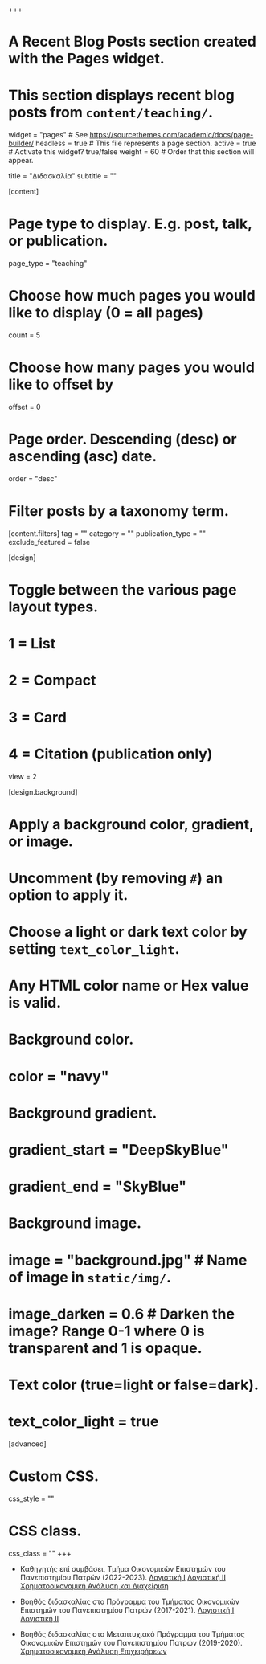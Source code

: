 +++
# A Recent Blog Posts section created with the Pages widget.
# This section displays recent blog posts from `content/teaching/`.

widget = "pages"  # See https://sourcethemes.com/academic/docs/page-builder/
headless = true  # This file represents a page section.
active = true  # Activate this widget? true/false
weight = 60  # Order that this section will appear.

title = "Διδασκαλία"
subtitle = ""

[content]


  # Page type to display. E.g. post, talk, or publication.
  page_type = "teaching"
  
  # Choose how much pages you would like to display (0 = all pages)
  count = 5
  
  # Choose how many pages you would like to offset by
  offset = 0

  # Page order. Descending (desc) or ascending (asc) date.
  order = "desc"

  # Filter posts by a taxonomy term.
  [content.filters]
    tag = ""
    category = ""
    publication_type = ""
    exclude_featured = false
  
[design]
  # Toggle between the various page layout types.
  #   1 = List
  #   2 = Compact
  #   3 = Card
  #   4 = Citation (publication only)
  view = 2
  
[design.background]
  # Apply a background color, gradient, or image.
  #   Uncomment (by removing `#`) an option to apply it.
  #   Choose a light or dark text color by setting `text_color_light`.
  #   Any HTML color name or Hex value is valid.
  
  # Background color.
  # color = "navy"
  
  # Background gradient.
  # gradient_start = "DeepSkyBlue"
  # gradient_end = "SkyBlue"
  
  # Background image.
  # image = "background.jpg"  # Name of image in `static/img/`.
  # image_darken = 0.6  # Darken the image? Range 0-1 where 0 is transparent and 1 is opaque.

  # Text color (true=light or false=dark).
  # text_color_light = true  
  
[advanced]
 # Custom CSS. 
 css_style = ""
 
 # CSS class.
 css_class = ""
+++ 

* Καθηγητής επί συμβάσει, Τμήμα Οικονομικών Επιστημών του Πανεπιστημίου Πατρών (2022-2023). 
[Λογιστική Ι](https://www.econ.upatras.gr/el/undergraduate/courses/logistiki-i) 
[Λογιστική ΙΙ](https://www.econ.upatras.gr/el/undergraduate/courses/logistiki-ii) 
[Χρηματοοικονομική Ανάλυση και Διαχείριση](https://www.econ.upatras.gr/el/undergraduate/courses/hrimatooikonomiki-analysi-kai-diaheirisi) 

* Βοηθός διδασκαλίας στο  Πρόγραμμα του Τμήματος Οικονομικών Επιστημών του Πανεπιστημίου Πατρών (2017-2021). 
[Λογιστική Ι](https://www.econ.upatras.gr/el/undergraduate/courses/logistiki-i) 
[Λογιστική ΙΙ](https://www.econ.upatras.gr/el/undergraduate/courses/logistiki-ii) 

* Βοηθός διδασκαλίας στο Μεταπτυχιακό Πρόγραμμα του Τμήματος Οικονομικών Επιστημών του Πανεπιστημίου Πατρών (2019-2020). 
[Χρηματοοικονομική Ανάλυση Επιχειρήσεων](http://postgrad.econ.upatras.gr/el/msc/courses/hrimatooikonomiki-analysi-epiheiriseon) 

